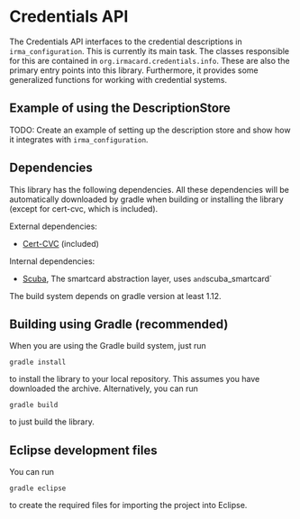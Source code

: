 # Credentials API

The Credentials API interfaces to the credential descriptions in `irma_configuration`. This is currently its main task. The classes responsible for this are contained in `org.irmacard.credentials.info`. These are also the primary entry points into this library. Furthermore, it provides some generalized functions for working with credential systems.

## Example of using the DescriptionStore

TODO: Create an example of setting up the description store and show how it integrates with `irma_configuration`.

## Dependencies

This library has the following dependencies.  All these dependencies will be automatically downloaded by gradle when building or installing the library (except for cert-cvc, which is included).

External dependencies:

 * [Cert-CVC](http://www.ejbca.org/) (included)

Internal dependencies:

 * [Scuba](https://github.com/credentials/scuba), The smartcard abstraction layer, uses ` and `scuba_smartcard`

The build system depends on gradle version at least 1.12.

## Building using Gradle (recommended)

When you are using the Gradle build system, just run

    gradle install

to install the library to your local repository. This assumes you have downloaded the archive. Alternatively, you can run

    gradle build

to just build the library.

## Eclipse development files

You can run

    gradle eclipse

to create the required files for importing the project into Eclipse.
